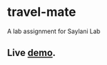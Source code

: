 # travel-mate
A lab assignment for Saylani Lab

## Live [demo](https://travel-mate-f3115.firebaseapp.com/). 
